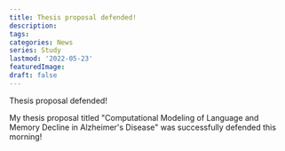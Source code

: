 ```yaml
---
title: Thesis proposal defended!
description:
tags: 
categories: News
series: Study
lastmod: '2022-05-23'
featuredImage: 
draft: false
---
```


Thesis proposal defended!

<!--more-->

My thesis proposal titled "Computational Modeling of Language and Memory Decline in Alzheimer's Disease" was successfully defended this morning!  

